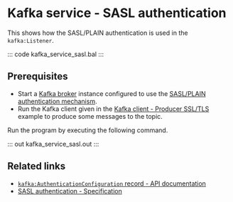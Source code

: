 # Kafka service - SASL authentication

This shows how the SASL/PLAIN authentication is used in the `kafka:Listener`.

::: code kafka_service_sasl.bal :::

## Prerequisites
- Start a [Kafka broker](https://kafka.apache.org/quickstart) instance configured to use the [SASL/PLAIN authentication mechanism](https://docs.confluent.io/platform/current/kafka/authentication_sasl/authentication_sasl_plain.html#sasl-plain-overview).
- Run the Kafka client given in the [Kafka client - Producer SSL/TLS](/learn/by-example/kafka-client-producer-ssl) example to produce some messages to the topic.

Run the program by executing the following command.

::: out kafka_service_sasl.out :::

## Related links
- [`kafka:AuthenticationConfiguration` record - API documentation](https://lib.ballerina.io/ballerinax/kafka/latest/records/AuthenticationConfiguration)
- [SASL authentication - Specification](https://github.com/ballerina-platform/module-ballerinax-kafka/blob/master/docs/spec/spec.md#4312-secure-listener)
